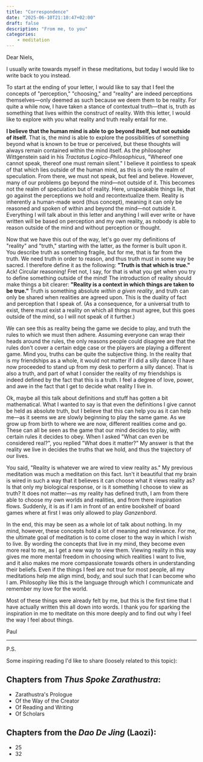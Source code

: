 ```yaml
---
title: "Correspondence"
date: "2025-06-10T21:10:47+02:00"
draft: false
description: "From me, to you"
categories: 
    - meditation
---
```


Dear Niels,

I usually write towards myself in these meditations, but today I would like to write back to you instead.

To start at the ending of your letter, I would like to say that I feel the concepts of "perception," "choosing," and "reality" are indeed perceptions themselves—only deemed as such because we deem them to be reality. For quite a while now, I have taken a stance of contextual truth—that is, truth as something that lives within the construct of reality. With this letter, I would like to explore with you what reality and truth really entail for me.

__I believe that the human mind is able to go beyond itself, but not outside of itself.__ That is, the mind is able to explore the possibilities of something beyond what is known to be true or perceived, but these thoughts will always remain contained within the mind itself. As the philosopher Wittgenstein said in his *Tractatus Logico-Philosophicus*, "Whereof one cannot speak, thereof one must remain silent." I believe it pointless to speak of that which lies outside of the human mind, as this is only the realm of speculation. From there, we must not speak, but feel and believe. However, many of our problems go beyond the mind—not outside of it. This becomes not the realm of speculation but of reality. Here, unspeakable things lie, that go against the perceptions we hold and recontextualize them. Reality is inherently a human-made word (thus concept), meaning it can only be reasoned and spoken of within and beyond the mind—not outside it. Everything I will talk about in this letter and anything I will ever write or have written will be based on perception and my own reality, as nobody is able to reason outside of the mind and without perception or thought.

Now that we have this out of the way, let's go over my definitions of "reality" and "truth," starting with the latter, as the former is built upon it. You describe truth as something fragile, but for me, that is far from the truth. We need truth in order to reason, and thus truth must in some way be sacred. I therefore define it as the following: __"Truth is that which is true."__ Ack! Circular reasoning! Fret not, I say, for that is what you get when you try to define something outside of the mind! The introduction of reality should make things a bit clearer: __"Reality is a context in which things are taken to be true."__ Truth is something absolute *within a given reality*, and truth can only be shared when realities are agreed upon. This is the duality of fact and perception that I speak of. (As a consequence, for a universal truth to exist, there must exist a reality on which all things must agree, but this goes outside of the mind, so I will not speak of it further.)

We can see this as reality being the game we decide to play, and truth the rules to which we must then adhere. Assuming everyone can wrap their heads around the rules, the only reasons people could disagree are that the rules don't cover a certain edge case or the players are playing a different game. Mind you, truths can be quite the subjective thing. In the reality that is my friendships as a whole, it would not matter if I did a silly dance (I have now proceeded to stand up from my desk to perform a silly dance). That is also a truth, and part of what I consider the reality of my friendships is indeed defined by the fact that this is a truth. I feel a degree of love, power, and awe in the fact that I get to decide what reality I live in.

Ok, maybe all this talk about definitions and stuff has gotten a bit mathematical. What I wanted to say is that even the definitions I give cannot be held as absolute truth, but I believe that this can help you as it can help me—as it seems we are slowly beginning to play the same game. As we grow up from birth to where we are now, different realities come and go. These can all be seen as the game that our mind decides to play, with certain rules it decides to obey. When I asked "What can even be considered real?", you replied "What does it matter?" My answer is that the reality we live in decides the truths that we hold, and thus the trajectory of our lives.

You said, "Reality is whatever we are wired to view reality as." My previous meditation was much a meditation on this fact. Isn't it beautiful that my brain is wired in such a way that it believes it can choose what it views reality as? Is that only my biological response, or is it something I choose to view as truth? It does not matter—as my reality has defined truth, I am from there able to choose my own worlds and realities, and from there inspiration flows. Suddenly, it is as if I am in front of an entire bookshelf of board games where at first I was only allowed to play *Ganzenbord*.

In the end, this may be seen as a whole lot of talk about nothing. In my mind, however, these concepts hold a lot of meaning and relevance. For me, the ultimate goal of meditation is to come closer to the way in which I wish to live. By wording the concepts that live in my mind, they become even more real to me, as I get a new way to view them. Viewing reality in this way gives me more mental freedom in choosing which realities I want to live, and it also makes me more compassionate towards others in understanding their beliefs. Even if the things I feel are not true for most people, all my meditations help me align mind, body, and soul such that I can become who I am. Philosophy like this is the language through which I communicate and remember my love for the world. 

Most of these things were already felt by me, but this is the first time that I have actually written this all down into words. I thank you for sparking the inspiration in me to meditate on this more deeply and to find out why I feel the way I feel about things.

Paul

---

P.S.

Some inspiring reading I'd like to share (loosely related to this topic):

## Chapters from *Thus Spoke Zarathustra*:
- Zarathustra's Prologue  
- Of the Way of the Creator  
- Of Reading and Writing  
- Of Scholars  

## Chapters from the *Dao De Jing* (Laozi):
- 25  
- 32  
